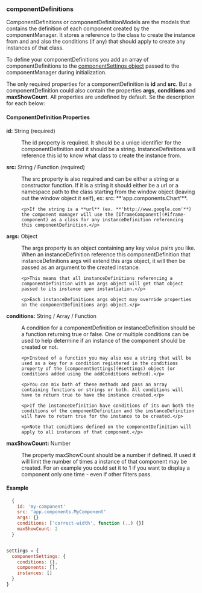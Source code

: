 ### <a name="component-definitions"></a> componentDefinitions
ComponentDefinitions or componentDefinitionModels are the models that contains the definition of each component created by the componentManager. It stores a reference to the class to create the instance from and and also the conditions (if any) that should apply to create any instances of that class.

To define your componentDefinitions you add an array of componentDefinitions to the <a href="#settings">componentSettings object</a> passed to the componentManager during initialization.

The only required properties for a componentDefinition is **id** and **src**. But a componentDefinition could also contain the properties **args**, **conditions** and **maxShowCount**. All properties are undefined by default. Se the description for each below:

#### ComponentDefinition Properties
<dl class="property-descriptions">
  <dt><strong>id:</strong> String (required)</dt>
  <dd>
    <p>The id property is required. It should be a uniqe identifier for the componentDefinition and it should be a string. InstanceDefinitions will reference this id to know what class to create the instance from.</p>
  </dd>

  <dt><strong>src:</strong> String / Function (required)</dt>
  <dd>
    <p>The src property is also required and can be either a string or a constructor function. If it is a string it should either be a url or a namespace path to the class starting from the window object (leaving out the window object it self), ex: src: **'app.components.Chart'**.</p>

    <p>If the string is a **url** (ex. **'http://www.google.com'**) the component manager will use the [IframeComponent](#iframe-component) as a class for any instanceDefinition referencing this componentDefinition.</p>
  </dd>

  <dt><strong>args:</strong> Object</dt>
  <dd>
    <p>The args property is an object containing any key value pairs you like. When an instanceDefinition reference this componentDefinition that instanceDefinitions args will extend this args object, it will then be passed as an argument to the created instance.</p>

    <p>This means that all instanceDefinitions referencing a componentDefinition with an args object will get that object passed to its instance upon instantiation.</p>

    <p>Each instanceDefinitions args object may override properties on the componentDefinitions args object.</p>
  </dd>

  <dt><strong>conditions:</strong> String / Array / Function</dt>
  <dd>
    <p>A condition for a componentDefinition or instanceDefinition should be a function returning true or false. One or multiple conditions can be used to help determine if an instance of the component should be created or not.</p>

    <p>Instead of a function you may also use a string that will be used as a key for a condition registered in the conditions property of the [componentSettings](#settings) object (or conditions added using the addConditions method).</p>

    <p>You can mix both of these methods and pass an array containing functions or strings or both. All conditions will have to return true to have the instance created.</p>

    <p>If the instanceDefinition have conditions of its own both the conditions of the componentDefinition and the instanceDefinition will have to return true for the instance to be created.</p>

    <p>Note that conidtions defined on the componentDefinition will apply to all instances of that component.</p>
  </dd>

  <dt><strong>maxShowCount:</strong> Number</dt>
  <dd>
    <p>The property maxShowCount should be a number if defined. If used it will limit the number of times a instance of that component may be created. For an example you could set it to 1 if you want to display a component only one time - even if other filters pass.</p>
  </dd>
</dl>

#### Example
```javascript
  {
    id: 'my-component'
    src: 'app.components.MyComponent'
    args: {}
    conditions: ['correct-width', function (..) {}]
    maxShowCount: 2
  }
```

```javascript

settings = {
  componentSettings: {
    conditions: {},
    components: [],
    instances: []
  }
}
```
